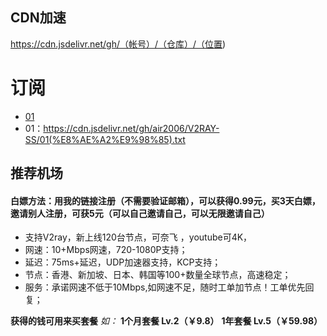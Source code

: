 ## CDN加速
https://cdn.jsdelivr.net/gh/（帐号）/（仓库）/（位置)


# 订阅
* [01](https://cdn.jsdelivr.net/gh/air2006/V2RAY-SS/01(%E8%AE%A2%E9%98%85).txt)
* 01：https://cdn.jsdelivr.net/gh/air2006/V2RAY-SS/01(%E8%AE%A2%E9%98%85).txt


## 推荐机场



#### 白嫖方法：用我的链接注册（不需要验证邮箱），可以获得0.99元，买3天白嫖，邀请别人注册，可获5元（可以自己邀请自己，可以无限邀请自己）


- 支持V2ray，新上线120台节点，可奈飞 ，youtube可4K，
- 网速：10+Mbps网速，720-1080P支持；
- 延迟：75ms+延迟，UDP加速器支持，KCP支持；
- 节点：香港、新加坡、日本、韩国等100+数量全球节点，高速稳定；
- 服务：承诺网速不低于10Mbps,如网速不足，随时工单加节点！工单优先回复；



**获得的钱可用来买套餐**
*如：*
**1个月套餐 Lv.2（￥9.8）**
**1年套餐 Lv.5（￥59.98）**
